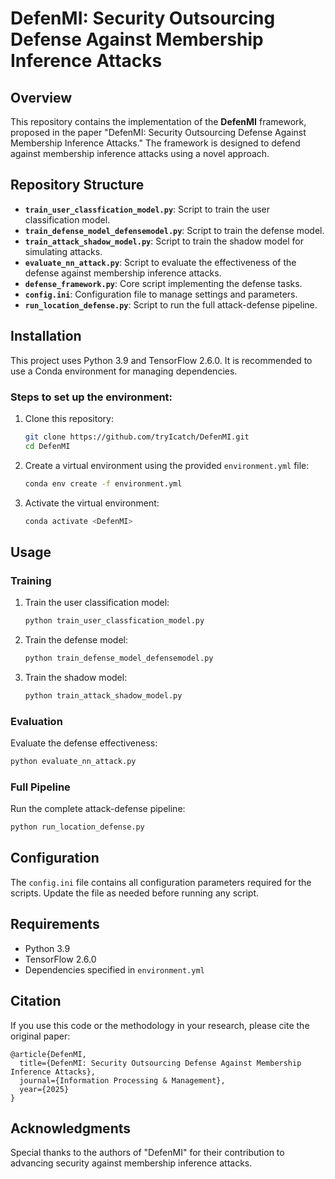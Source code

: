 # DefenMI: Security Outsourcing Defense Against Membership Inference Attacks

## Overview
This repository contains the implementation of the **DefenMI** framework, proposed in the paper "DefenMI: Security Outsourcing Defense Against Membership Inference Attacks." The framework is designed to defend against membership inference attacks using a novel approach.

## Repository Structure
- **`train_user_classfication_model.py`**: Script to train the user classification model.
- **`train_defense_model_defensemodel.py`**: Script to train the defense model.
- **`train_attack_shadow_model.py`**: Script to train the shadow model for simulating attacks.
- **`evaluate_nn_attack.py`**: Script to evaluate the effectiveness of the defense against membership inference attacks.
- **`defense_framework.py`**: Core script implementing the defense tasks.
- **`config.ini`**: Configuration file to manage settings and parameters.
- **`run_location_defense.py`**: Script to run the full attack-defense pipeline.

## Installation
This project uses Python 3.9 and TensorFlow 2.6.0. It is recommended to use a Conda environment for managing dependencies.

### Steps to set up the environment:
1. Clone this repository:
   ```bash
   git clone https://github.com/tryIcatch/DefenMI.git
   cd DefenMI
   ```
2. Create a virtual environment using the provided `environment.yml` file:
   ```bash
   conda env create -f environment.yml
   ```
3. Activate the virtual environment:
   ```bash
   conda activate <DefenMI>
   ```

## Usage

### Training
1. Train the user classification model:
   ```bash
   python train_user_classfication_model.py
   ```
2. Train the defense model:
   ```bash
   python train_defense_model_defensemodel.py
   ```
3. Train the shadow model:
   ```bash
   python train_attack_shadow_model.py
   ```

### Evaluation
Evaluate the defense effectiveness:
```bash
python evaluate_nn_attack.py
```

### Full Pipeline
Run the complete attack-defense pipeline:
```bash
python run_location_defense.py
```

## Configuration
The `config.ini` file contains all configuration parameters required for the scripts. Update the file as needed before running any script.

## Requirements
- Python 3.9
- TensorFlow 2.6.0
- Dependencies specified in `environment.yml`

## Citation
If you use this code or the methodology in your research, please cite the original paper:

```
@article{DefenMI,
  title={DefenMI: Security Outsourcing Defense Against Membership Inference Attacks},
  journal={Information Processing & Management},
  year={2025}
}
```

## Acknowledgments
Special thanks to the authors of "DefenMI" for their contribution to advancing security against membership inference attacks.

